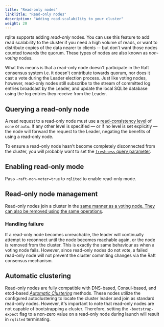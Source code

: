 ```yaml
---
title: "Read-only nodes"
linkTitle: "Read-only nodes"
description: "Adding read-scalability to your cluster"
weight: 20
---
```

rqlite supports adding _read-only_ nodes. You can use this feature to add read scalability to the cluster if you need a high volume of reads, or want to distribute copies of the data nearer to clients -- but don't want those nodes counted towards the quorum. These types of nodes are also known as _non-voting_ nodes.

What this means is that a read-only node doesn't participate in the Raft consensus system i.e. it doesn't contribute towards quorum, nor does it cast a vote during the Leader election process. Just like voting nodes, however, read-only nodes still subscribe to the stream of committed log entries broadcast by the Leader, and update the local SQLite database using the log entries they receive from the Leader.

## Querying a read-only node
A read request to a read-only node must use a [read-consistency level](/docs/api/read-consistency/) of `none` or `auto`. If any other level is specified — or if no level is set explicitly — the node will forward the request to the Leader, negating the benefits of using a read-only node.

To ensure a read-only node hasn't become completely disconnected from the cluster, you will probably want to set the [`freshness` query parameter](/docs/api/read-consistency/#limiting-read-staleness).

## Enabling read-only mode
Pass `-raft-non-voter=true` to `rqlited` to enable read-only mode.

## Read-only node management
Read-only nodes join a cluster in the [same manner as a voting node. They can also be removed using the same operations](/docs/clustering/).

### Handling failure
If a read-only node becomes unreachable, the leader will continually attempt to reconnect until the node becomes reachable again, or the node is removed from the cluster. This is exactly the same behaviour as when a voting node fails. However, since read-only nodes do not vote, a failed read-only node will not prevent the cluster commiting changes via the Raft consensus mechanism.

## Automatic clustering
Read-only nodes are fully compatible with DNS-based, Consul-based, and etcd-based [_Automatic Clustering_](/docs/clustering/automatic-clustering/) methods. These nodes utilize the configured autoclustering to locate the cluster leader and join as standard read-only nodes. However, it's important to note that read-only nodes are not capable of bootstrapping a cluster. Therefore, setting the `-bootstrap-expect` flag to a non-zero value on a read-only node during launch will result in `rqlited` terminating.
